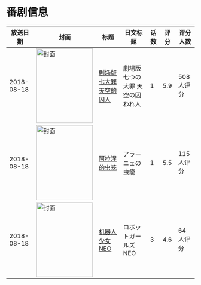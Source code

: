 # 番剧信息

|放送日期|封面|标题|日文标题|话数|评分|评分人数|
|---|---|---|---|---|---|---|
|2018-08-18|<img src="//lain.bgm.tv/pic/cover/c/e5/db/219927_FaPSa.jpg" alt="封面" style="width:150px;height:200px;object-fit:cover;">|[剧场版 七大罪 天空的囚人](https://bangumi.tv/subject/219927)|劇場版 七つの大罪 天空の囚われ人|1|5.9|508人评分|
|2018-08-18|<img src="//lain.bgm.tv/pic/cover/c/80/7b/226807_CThhl.jpg" alt="封面" style="width:150px;height:200px;object-fit:cover;">|[阿拉涅的虫笼](https://bangumi.tv/subject/226807)|アラーニェの虫籠|1|5.5|115人评分|
|2018-08-18|<img src="//lain.bgm.tv/pic/cover/c/fc/fb/241092_o2e28.jpg" alt="封面" style="width:150px;height:200px;object-fit:cover;">|[机器人少女NEO](https://bangumi.tv/subject/241092)|ロボットガールズNEO|3|4.6|64人评分|
